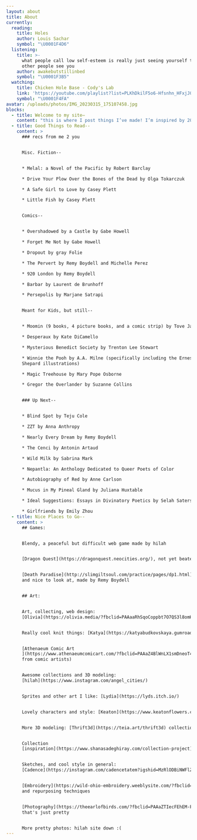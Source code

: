```yaml
---
layout: about
title: About
currently:
  reading:
    title: Holes
    author: Louis Sachar
    symbol: "\U0001F4D6"
  listening:
    title: >-
      what people call low self-esteem is really just seeing yourself the way
      other people see you
    author: awakebutstillinbed
    symbol: "\U0001F3B5"
  watching:
    title: Chicken Hole Base - Cody's Lab
    link: 'https://youtube.com/playlist?list=PLKhDkilF5o6-Hfsnhn_HFxjJ0jz45D3oE'
    symbol: "\U0001F4FA"
avatar: /uploads/photos/IMG_20230315_175107458.jpg
blocks:
  - title: Welcome to my site–
    content: "this is where I post things I’ve made! I’m inspired by 2000s web and tech \U0001F469‍\U0001F4BB fantasy worldbuilding \U0001F3F0 and children’s book illustrations \U0001F9F8(at the moment). Maybe one day I’ll figure out a consistent style but for now enjoy my many collections.\n\n❤️ chloe.\n"
  - title: Good Things to Read--
    content: >
      ### recs from me 2 you


      Misc. Fiction--


      * Melal: a Novel of the Pacific by Robert Barclay

      * Drive Your Plow Over the Bones of the Dead by Olga Tokarczuk

      * A Safe Girl to Love by Casey Plett

      * Little Fish by Casey Plett


      Comics--


      * Overshadowed by a Castle by Gabe Howell

      * Forget Me Not by Gabe Howell

      * Dropout by gray Folie

      * The Pervert by Remy Boydell and Michelle Perez

      * 920 London by Remy Boydell

      * Barbar by Laurent de Brunhoff

      * Persepolis by Marjane Satrapi


      Meant for Kids, but still--


      * Moomin (9 books, 4 picture books, and a comic strip) by Tove Jansson

      * Desperaux by Kate DiCamello

      * Mysterious Benedict Society by Trenton Lee Stewart

      * Winnie the Pooh by A.A. Milne (specifically including the Ernest H.
      Shepard illustrations)

      * Magic Treehouse by Mary Pope Osborne

      * Gregor the Overlander by Suzanne Collins


      ### Up Next--


      * Blind Spot by Teju Cole

      * ZZT by Anna Anthropy

      * Nearly Every Dream by Remy Boydell

      * The Cenci by Antonin Artaud

      * Wild Milk by Sabrina Mark

      * Nepantla: An Anthology Dedicated to Queer Poets of Color

      * Autobiography of Red by Anne Carlson

      * Mucus in My Pineal Gland by Juliana Huxtable

      * Ideal Suggestions: Essays in Divinatory Poetics by Selah Saterstrom

      * Girlfriends by Emily Zhou
  - title: Nice Places to Go--
    content: >
      ## Games:


      Blendy, a peaceful but difficult web game made by hilah


      [Dragon Quest](https://dragonquest.neocities.org/), not yet beaten


      [Death Paradise](http://slimgiltsoul.com/practice/pages/dp1.html), calm
      and nice to look at, made by Remy Boydell


      ## Art:


      Art, collecting, web design:
      [Olivia](https://olivia.media/?fbclid=PAAaaRhSqoCoppbt7O7QS3l8omH_KbR4aDnl6jTp72PQvsnxHocSDMtdw7mRM)


      Really cool knit things: [Katya](https://katyabudkovskaya.gumroad.com/)


      [Athenaeum Comic Art
      ](https://www.athenaeumcomicart.com/?fbclid=PAAaZ4BlWnLX1smDneoT4xDV4boJTHsk7p2kW_37uhA1-DdnXuAAq9PZgfkSs)(originals
      from comic artists)


      Awesome collections and 3D modeling:
      [hilah](https://www.instagram.com/angel_cities/)


      Sprites and other art I like: [Lydia](https://lyds.itch.io/)


      Lovely characters and style: [Keaton](https://www.keatonflowers.com/)


      More 3D modeling: [Thrift3d](https://teia.art/thrift3d) collection


      Collection
      [inspiration](https://www.shanasadeghiray.com/collection-project)


      Sketches, and cool style in general:
      [Cadence](https://instagram.com/cadencetatem?igshid=MzRlODBiNWFlZA==)


      [Embroidery](https://wild-ohio-embroidery.weeblysite.com/?fbclid=PAAaZ4M6NQMhYor-lkwNmywvnaBN2-UQpeqfrF1cuzgj4bleEPfy2OQ35Vsvs)
      and repurposing techniques


      [Photography](https://theearlofbirds.com/?fbclid=PAAaZTIecFEhEM-FSo7Bpm38OAO57GWdNzQ2GokouQSu1HELIeu4xEYtzQ8nk)
      that's just pretty


      More pretty photos: hilah site down :(
---
```





















